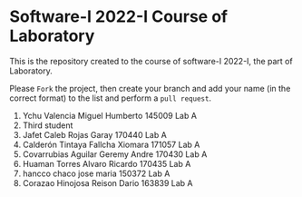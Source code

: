# Software-I 2022-I Course of Laboratory
This is the repository created to the course of software-I 2022-I, the part of Laboratory.


Please `Fork` the project, then create your branch and add your name (in the correct format) to the list and perform a `pull request`.

<ol>
  <li>Ychu Valencia Miguel Humberto 145009 Lab A</li>
  <li>Third student</li>
  <li>Jafet Caleb Rojas Garay 170440 Lab A</li>
  <li>Calderón Tintaya Fallcha Xiomara 171057 Lab A</li>
  <li>Covarrubias Aguilar Geremy Andre 170430 Lab A</li>
  <li>Huaman Torres Alvaro Ricardo 170435 Lab A</li>
  <li>hancco chaco jose maria 150372 Lab A</li>
  <li>Corazao Hinojosa Reison Dario 163839 Lab A</li>
</ol>
